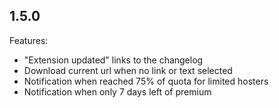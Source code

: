 ## 1.5.0

Features:

 - "Extension updated" links to the changelog
 - Download current url when no link or text selected
 - Notification when reached 75% of quota for limited hosters
 - Notification when only 7 days left of premium